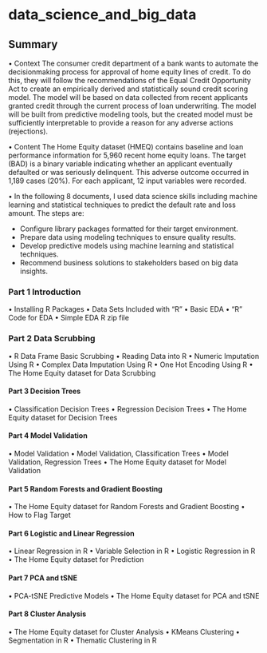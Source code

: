 # data_science_and_big_data

## Summary
• Context
The consumer credit department of a bank wants to automate the decisionmaking process for approval of home equity lines of credit. To do this, they will follow the recommendations of the Equal Credit Opportunity Act to create an empirically derived and statistically sound credit scoring model. The model will be based on data collected from recent applicants granted credit through the current process of loan underwriting. The model will be built from predictive modeling tools, but the created model must be sufficiently interpretable to provide a reason for any adverse actions (rejections).

• Content
The Home Equity dataset (HMEQ) contains baseline and loan performance information for 5,960 recent home equity loans. The target (BAD) is a binary variable indicating whether an applicant eventually defaulted or was seriously delinquent. This adverse outcome occurred in 1,189 cases (20%). For each applicant, 12 input variables were recorded.

• In the following 8 documents, I used data science skills including machine learning and statistical techniques to predict the default rate and loss amount. The steps are:
  - Configure library packages formatted for their target environment.
  - Prepare data using modeling techniques to ensure quality results.
  - Develop predictive models using machine learning and statistical techniques.
  - Recommend business solutions to stakeholders based on big data insights.

### Part 1 Introduction
• Installing R Packages
• Data Sets Included with “R” 
• Basic EDA
• “R” Code for EDA
• Simple EDA R zip file

### Part 2 Data Scrubbing
• R Data Frame Basic Scrubbing
• Reading Data into R
• Numeric Imputation Using R
• Complex Data Imputation Using R
• One Hot Encoding Using R
• The Home Equity dataset for Data Scrubbing

#### Part 3 Decision Trees
• Classification Decision Trees
• Regression Decision Trees
• The Home Equity dataset for Decision Trees

#### Part 4 Model Validation
• Model Validation
• Model Validation, Classification Trees
• Model Validation, Regression Trees
• The Home Equity dataset for Model Validation

#### Part 5 Random Forests and Gradient Boosting
• The Home Equity dataset for Random Forests and Gradient Boosting
• How to Flag Target

#### Part 6 Logistic and Linear Regression
• Linear Regression in R
• Variable Selection in R
• Logistic Regression in R
• The Home Equity dataset for Prediction

#### Part 7 PCA and tSNE
• PCA-tSNE Predictive Models
• The Home Equity dataset for PCA and tSNE

#### Part 8 Cluster Analysis
• The Home Equity dataset for Cluster Analysis
• KMeans Clustering
• Segmentation in R
• Thematic Clustering in R

